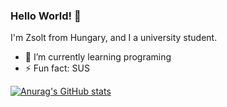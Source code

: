 ### Hello World! 👋
I'm Zsolt from Hungary, and I a university student.

- 🌱 I’m currently learning programing
- ⚡ Fun fact: SUS


[![Anurag's GitHub stats](https://github-readme-stats.vercel.app/api?username=AndrasiSandras)](https://github.com/anuraghazra/github-readme-stats)
